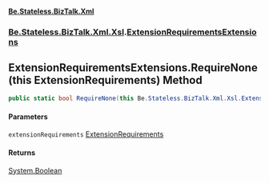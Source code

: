 #### [Be.Stateless.BizTalk.Xml](README.md 'README')
### [Be.Stateless.BizTalk.Xml.Xsl](Be.Stateless.BizTalk.Xml.Xsl.md 'Be.Stateless.BizTalk.Xml.Xsl').[ExtensionRequirementsExtensions](ExtensionRequirementsExtensions.md 'Be.Stateless.BizTalk.Xml.Xsl.ExtensionRequirementsExtensions')

## ExtensionRequirementsExtensions.RequireNone(this ExtensionRequirements) Method

```csharp
public static bool RequireNone(this Be.Stateless.BizTalk.Xml.Xsl.ExtensionRequirements extensionRequirements);
```
#### Parameters

<a name='Be.Stateless.BizTalk.Xml.Xsl.ExtensionRequirementsExtensions.RequireNone(thisBe.Stateless.BizTalk.Xml.Xsl.ExtensionRequirements).extensionRequirements'></a>

`extensionRequirements` [ExtensionRequirements](ExtensionRequirements.md 'Be.Stateless.BizTalk.Xml.Xsl.ExtensionRequirements')

#### Returns
[System.Boolean](https://docs.microsoft.com/en-us/dotnet/api/System.Boolean 'System.Boolean')